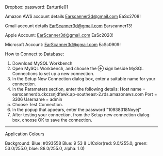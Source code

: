 Dropbox:
password: Earturtle01

Amazon AWS account details
Earscanner3d@gmail.com
EaSc2708!

Gmail account details
EarScanner3d@gmail.com
Earscanner13!

Apple Account:
EarScanner3d@gmail.com
EaSc2020!

Microsoft Account:
EarScanner3d@gmail.com
EaSc0909!

How to Connect to Database:
1. Download MySQL Workbench
2. Open MySQL Workbench, and choose the ⊕ sign beside MySQL Connections to set up a new connection.
3. In the Setup New Connection dialog box, enter a suitable name for your connection.
4. In the Parameters section, enter the following details:
    Host name = earscannerdb.ckczsnjdfawk.ap-southeast-2.rds.amazonaws.com
    Port = 3306
    Username = admin
5. Choose Test Connection.
6. In the popup that appears, enter the password "10938318Noyej"
7. After testing your connection, from the Setup new connection dialog box, choose OK to save the connection.


------------------------------------
Application Colours

Background: 
Blue: #093558
Blue:  9 53 8
UIColor(red: 9.0/255.0, green: 53.0/255.0, blue: 88.0/255.0, alpha: 1.0)
